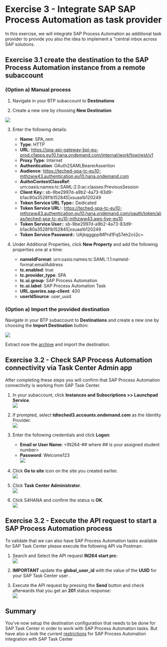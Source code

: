 # Exercise 3 - Integrate SAP SAP Process Automation as task provider

In this exercise, we will integrate SAP Process Automation as additional task provider to provide you also the idea to implement a "central inbox across SAP solutions.

## Exercise 3.1 create the destination to the SAP Process Automation instance from a remote subaccount

### (Option a) Manual process
1. Navigate in your BTP subaccount to **Destinations**

2. Create a new one by choosing **New Destination**

![](/exercises/ex3/images/new_dest.png)

3. Enter the following details:
    * __Name__: SPA_rem
    * __Type__: HTTP
    * __URL__: https://spa-api-gateway-bpi-eu-prod.cfapps.eu10.hana.ondemand.com/internal/workflow/rest/v1
    * __Proxy Type__: Internet
    * __Authentication__: OAuth2SAMLBearerAssertion
    * __Audience__: https://teched-spa-tc-eu10-mthzww43.authentication.eu10.hana.ondemand.com
    * __AuthnContextClassRef__: urn:oasis:names:tc:SAML:2.0:ac:classes:PreviousSession
    * __Client Key:__: sb-9be2997d-a9b2-4a73-83d9-b1ac80a3528f!b152845|xsuaa!b120249
    * __Token Service URL Type:__: Dedicated
    * __Token Service URL:__: https://teched-spa-tc-eu10-mthzww43.authentication.eu10.hana.ondemand.com/oauth/token/alias/teched-spa-tc-eu10-mthzww43.aws-live-eu10
    * __Token Service User:__: sb-9be2997d-a9b2-4a73-83d9-b1ac80a3528f!b152845|xsuaa!b120249
    * __Token Service Password:__: UAjkqggppiMPrd1FqS7eh2cii2c=
   
 4. Under Additional Properties, click **New Property** and add the following properties one at a time:
    * __nameIdFormat__: urn:oasis:names:tc:SAML:1.1:nameid-format:emailAddress
    * __tc.enabled__: true
    * __tc.provider_type__: SPA
    * __tc.ui.group__: SAP Process Automation
    * __tc.ui.label__: SAP Process Automation Task
    * __URL.queries.sap-client__: 400
    * __userIdSource__: user_uuid

### (Option a) Import the provided destination
Navigate in your BTP subaccount to **Destinations** and create a new one by choosing the **Import Destination** button:

![](/exercises/ex3/images/destination.png)

Extract now the [archive](/exercises/ex3/SPA_remote_Destination.zip) and import the destination.

## Exercise 3.2 - Check SAP Process Automation connectivity via Task Center Admin app

After completing these steps you will confirm that SAP Process Automation connectivity is working from SAP Task Center.

1.	In your subaccount, click **Instances and Subscriptions >> Launchpad Service**.
<br>![](/exercises/ex3/images/lp_subscr.png)

2. If prompted, select **tdteched3.accounts.ondemand.com** as the Identity Provider.
<br>![](/exercises/ex3/images/auth_custom_ias.png)

3. Enter the following credentials and click **Logon**:
   * __Email or User Name__: &lt;IN264-## where ## is your assigned student number&gt;
   * __Password__: Welcome123
 <br>![](/exercises/ex3/images/logon.png)
 
4. Click **Go to site** icon on the site you created earlier.
<br>![](/exercises/ex3/images/execute_lp_site.png)

5. Click **Task Center Administrator**.
<br>![](/exercises/ex3/images/admin_app.png)

6. Click S4HANA and confirm the status is **OK**.
<br>![](/exercises/ex3/images/spa_admin_app_success.png)

## Exercise 3.2 - Execute the API request to start a SAP Process Automation process

To validate that we can also have SAP Process Automation tasks available for SAP Task Center please execute the following API via Postman:

1. Search and Select the API request **IN264 start prc**:
<br>![](/exercises/ex3/images/postman.png)

2. **IMPORTANT** update the **global_user_id** with the value of the **UUID** for your SAP Task Center user .

3. Execute the API request by pressing the **Send** button and check afterwards that you get an **201** status response:
<br>![](/exercises/ex3/images/201.png)

## Summary

You've now setup the destination configuration that needs to be done for SAP Task Center in order to work with SAP Process Automation tasks.
But have also a look the current [restrictions](https://help.sap.com/docs/PROCESS_AUTOMATION/a331c4ef0a9d48a89c779fd449c022e7/9c5114089f8445eea223a19604f79b5c.html?locale=en-US) for SAP Process Automation integration with SAP Task Center
